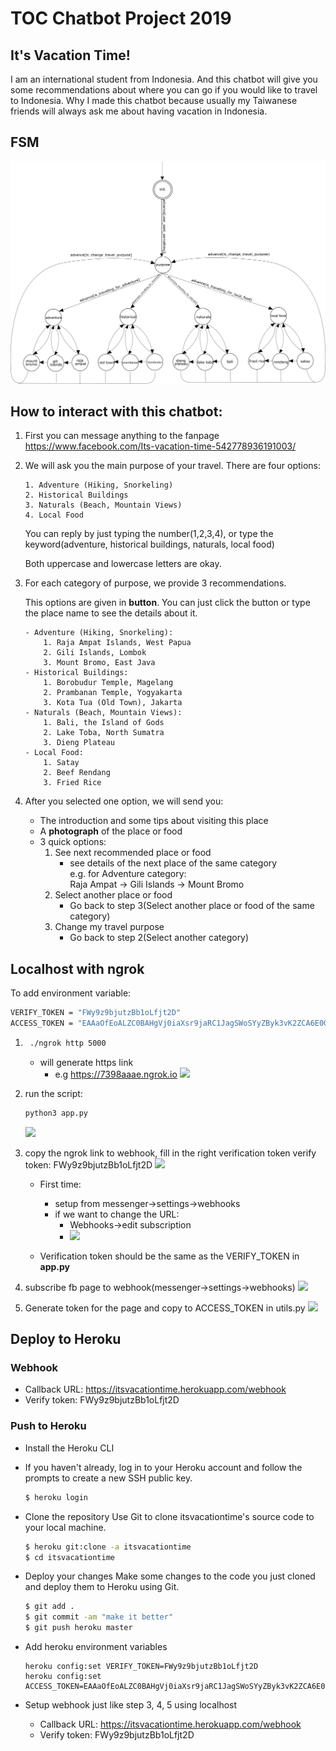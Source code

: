 # TOC Chatbot Project 2019

## It's Vacation Time!
I am an international student from Indonesia.
And this chatbot will give you some recommendations about where you can go if you would like to travel to Indonesia. Why I made this chatbot because usually my Taiwanese friends will always ask me about having vacation in Indonesia.

## FSM
![](./fsm_landscape.png)

## How to interact with this chatbot:
1. First you can message anything to the fanpage https://www.facebook.com/Its-vacation-time-542778936191003/
2. We will ask you the main purpose of your travel. There are four options:
	```
	1. Adventure (Hiking, Snorkeling)
	2. Historical Buildings
	3. Naturals (Beach, Mountain Views)
	4. Local Food
	```

	You can reply by just typing the number(1,2,3,4), or type the keyword(adventure, historical buildings, naturals, local food)

	Both uppercase and lowercase letters are okay.

3. For each category of purpose, we provide 3 recommendations.

	This options are given in **button**.
	You can just click the button or type the place name to see the details about it.
	```
	- Adventure (Hiking, Snorkeling):
		1. Raja Ampat Islands, West Papua
		2. Gili Islands, Lombok
		3. Mount Bromo, East Java
	- Historical Buildings:
		1. Borobudur Temple, Magelang
		2. Prambanan Temple, Yogyakarta
		3. Kota Tua (Old Town), Jakarta
	- Naturals (Beach, Mountain Views):
		1. Bali, the Island of Gods
		2. Lake Toba, North Sumatra
		3. Dieng Plateau
	- Local Food:
		1. Satay
		2. Beef Rendang
		3. Fried Rice
	```
4. After you selected one option, we will send you:
	- The introduction and some tips about visiting this place
	- A **photograph** of the place or food
	- 3 quick options:
		1. See next recommended place or food
			- see details of the next place of the same category\
				e.g. for Adventure category:\
				Raja Ampat -> Gili Islands -> Mount Bromo
		2. Select another place or food
			- Go back to step 3(Select another place or food of the same category)
		3. Change my travel purpose
			- Go back to step 2(Select another category)

## Localhost with ngrok
To add environment variable:
```sh
VERIFY_TOKEN = "FWy9z9bjutzBb1oLfjt2D"
ACCESS_TOKEN = "EAAaOfEoALZC0BAHgVj0iaXsr9jaRC1JagSWoSYyZByk3vK2ZCA6E0G6LBzCMcwnzgUnZAyyndlDvmYYqB7CvsxHL53DO1wSA4S7PH4zO2DEsL5fXZCQCHTCzZCWhYzW17rUXr2GN0Bwmiy6pD0OI5ZAOw4AFyFHbSLy1GPqYvZBpzS3PU7lSKpxF"
```

1. ```sh
    ./ngrok http 5000
    ```
    - will generate https link
        - e.g  https://7398aaae.ngrok.io
    ![](https://i.imgur.com/cvqkhpF.png)
2. run the script:
    ```sh
    python3 app.py
    ```
    ![](https://i.imgur.com/U3vcOTa.png)
3. copy the ngrok link to webhook, fill in the right verification token
    verify token: FWy9z9bjutzBb1oLfjt2D
    ![](https://i.imgur.com/p0j5CpO.png)

    - First time:
        - setup from messenger->settings->webhooks
        - if we want to change the URL:
            - Webhooks->edit subscription
            - ![](https://i.imgur.com/SxHtigq.png)

    - Verification token should be the same as the VERIFY_TOKEN in **app.py**
4. subscribe fb page to webhook(messenger->settings->webhooks)
    ![](https://i.imgur.com/KZWayaD.png)

5. Generate token for the page and copy to ACCESS_TOKEN in utils.py
    ![](https://i.imgur.com/c5nYRKf.png)

## Deploy to Heroku
### Webhook
- Callback URL:  https://itsvacationtime.herokuapp.com/webhook
- Verify token: FWy9z9bjutzBb1oLfjt2D

### Push to Heroku
- Install the Heroku CLI

- If you haven't already, log in to your Heroku account and follow the prompts to create a new SSH public key.
    ```sh
    $ heroku login
    ```
- Clone the repository
Use Git to clone itsvacationtime's source code to your local machine.
    ```sh
    $ heroku git:clone -a itsvacationtime
    $ cd itsvacationtime
    ```
- Deploy your changes
Make some changes to the code you just cloned and deploy them to Heroku using Git.
    ```sh
    $ git add .
    $ git commit -am "make it better"
    $ git push heroku master
    ```
- Add heroku environment variables
	```
	heroku config:set VERIFY_TOKEN=FWy9z9bjutzBb1oLfjt2D
	heroku config:set ACCESS_TOKEN=EAAaOfEoALZC0BAHgVj0iaXsr9jaRC1JagSWoSYyZByk3vK2ZCA6E0G6LBzCMcwnzgUnZAyyndlDvmYYqB7CvsxHL53DO1wSA4S7PH4zO2DEsL5fXZCQCHTCzZCWhYzW17rUXr2GN0Bwmiy6pD0OI5ZAOw4AFyFHbSLy1GPqYvZBpzS3PU7lSKpxF
	```
- Setup webhook just like step 3, 4, 5 using localhost
	- Callback URL:  https://itsvacationtime.herokuapp.com/webhook
	- Verify token: FWy9z9bjutzBb1oLfjt2D

